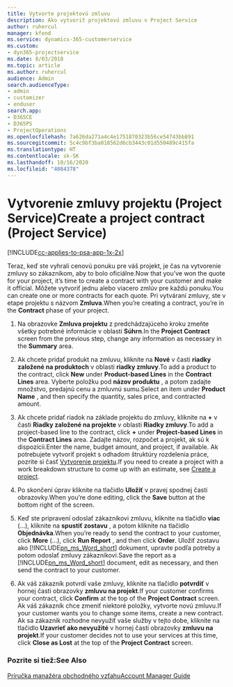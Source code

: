 ```yaml
---
title: Vytvorte projektovú zmluvu
description: Ako vytvoriť projektovú zmluvu v Project Service
author: ruhercul
manager: kfend
ms.service: dynamics-365-customerservice
ms.custom:
- dyn365-projectservice
ms.date: 8/03/2018
ms.topic: article
ms.author: ruhercul
audience: Admin
search.audienceType:
- admin
- customizer
- enduser
search.app:
- D365CE
- D365PS
- ProjectOperations
ms.openlocfilehash: 7a626da271a4c4e1751870323b56ce54743bb891
ms.sourcegitcommit: 5c4c9bf3ba018562d6cb3443c01d550489c415fa
ms.translationtype: HT
ms.contentlocale: sk-SK
ms.lasthandoff: 10/16/2020
ms.locfileid: "4084378"
---
```

# <a name="create-a-project-contract-project-service"></a><span data-ttu-id="39a67-103">Vytvorenie zmluvy projektu (Project Service)</span><span class="sxs-lookup"><span data-stu-id="39a67-103">Create a project contract (Project Service)</span></span>

[!INCLUDE[cc-applies-to-psa-app-1x-2x](../includes/cc-applies-to-psa-app-1x-2x.md)]

<span data-ttu-id="39a67-104">Teraz, keď ste vyhrali cenovú ponuku pre váš projekt, je čas na vytvorenie zmluvy so zákazníkom, aby to bolo oficiálne.</span><span class="sxs-lookup"><span data-stu-id="39a67-104">Now that you’ve won the quote for your project, it’s time to create a contract with your customer and make it official.</span></span> <span data-ttu-id="39a67-105">Môžete vytvoriť jednu alebo viacero zmlúv pre každú ponuku.</span><span class="sxs-lookup"><span data-stu-id="39a67-105">You can create one or more contracts for each quote.</span></span> <span data-ttu-id="39a67-106">Pri vytváraní zmluvy, ste v etape projektu s názvom **Zmluva**.</span><span class="sxs-lookup"><span data-stu-id="39a67-106">When you’re creating a contract, you’re in the **Contract** phase of your project.</span></span>  
  
1. <span data-ttu-id="39a67-107">Na obrazovke **Zmluva projektu** z predchádzajúceho kroku zmeňte všetky potrebné informácie v oblasti **Súhrn**.</span><span class="sxs-lookup"><span data-stu-id="39a67-107">In the **Project Contract** screen from the previous step, change any information as necessary in the **Summary** area.</span></span>  
  
2. <span data-ttu-id="39a67-108">Ak chcete pridať produkt na zmluvu, kliknite na **Nové** v časti **riadky založené na produktoch** v oblasti **riadky zmluvy**.</span><span class="sxs-lookup"><span data-stu-id="39a67-108">To add a product to the contract, click **New** under **Product-based Lines** in the **Contract Lines** area.</span></span> <span data-ttu-id="39a67-109">Vyberte položku pod **názov produktu** , a potom zadajte množstvo, predajnú cenu a zmluvnú sumu.</span><span class="sxs-lookup"><span data-stu-id="39a67-109">Select an item under **Product Name** , and then specify the quantity, sales price, and contracted amount.</span></span>  
  
3. <span data-ttu-id="39a67-110">Ak chcete pridať riadok na základe projektu do zmluvy, kliknite na **+** v časti **Riadky založené na projekte** v oblasti **Riadky zmluvy**.</span><span class="sxs-lookup"><span data-stu-id="39a67-110">To add a project-based line to the contract, click **+** under **Project-based Lines** in the **Contract Lines** area.</span></span> <span data-ttu-id="39a67-111">Zadajte názov, rozpočet a projekt, ak sú k dispozícii.</span><span class="sxs-lookup"><span data-stu-id="39a67-111">Enter the name, budget amount, and project, if available.</span></span> <span data-ttu-id="39a67-112">Ak potrebujete vytvoriť projekt s odhadom štruktúry rozdelenia práce, pozrite si časť [Vytvorenie projektu](../psa/create-project.md).</span><span class="sxs-lookup"><span data-stu-id="39a67-112">If you need to create a project with a work breakdown structure to come up with an estimate, see [Create a project](../psa/create-project.md).</span></span>  
  
4. <span data-ttu-id="39a67-113">Po skončení úprav kliknite na tlačidlo **Uložiť** v pravej spodnej časti obrazovky.</span><span class="sxs-lookup"><span data-stu-id="39a67-113">When you’re done editing, click the **Save** button at the bottom right of the screen.</span></span>  
  
5. <span data-ttu-id="39a67-114">Keď ste pripravení odoslať zákazníkovi zmluvu, kliknite na tlačidlo **viac** (...), kliknite na **spustiť zostavu** , a potom kliknite na tlačidlo **Objednávka**.</span><span class="sxs-lookup"><span data-stu-id="39a67-114">When you’re ready to send the contract to your customer, click **More** (…), click **Run Report** , and then click **Order**.</span></span> <span data-ttu-id="39a67-115">Uložiť zostavu ako [!INCLUDE[pn_ms_Word_short](../includes/pn-ms-word-short.md)] dokument, upravte podľa potreby a potom odoslať zmluvy zákazníkovi.</span><span class="sxs-lookup"><span data-stu-id="39a67-115">Save the report as a [!INCLUDE[pn_ms_Word_short](../includes/pn-ms-word-short.md)] document, edit as necessary, and then send the contract to your customer.</span></span>  
  
6. <span data-ttu-id="39a67-116">Ak váš zákazník potvrdí vaše zmluvy, kliknite na tlačidlo **potvrdiť** v hornej časti obrazovky **zmluvu na projekt**.</span><span class="sxs-lookup"><span data-stu-id="39a67-116">If your customer confirms your contract, click **Confirm** at the top of the **Project Contract** screen.</span></span> <span data-ttu-id="39a67-117">Ak váš zákazník chce zmeniť niektoré položky, vytvorte novú zmluvu.</span><span class="sxs-lookup"><span data-stu-id="39a67-117">If your customer wants you to change some items, create a new contract.</span></span> <span data-ttu-id="39a67-118">Ak sa zákazník rozhodne nevyužiť vaše služby v tejto dobe, kliknite na tlačidlo **Uzavrieť ako nevyužité** v hornej časti obrazovky **zmluvu na projekt**.</span><span class="sxs-lookup"><span data-stu-id="39a67-118">If your customer decides not to use your services at this time, click **Close as Lost** at the top of the **Project Contract** screen.</span></span>  
  
### <a name="see-also"></a><span data-ttu-id="39a67-119">Pozrite si tiež:</span><span class="sxs-lookup"><span data-stu-id="39a67-119">See Also</span></span>  
 [<span data-ttu-id="39a67-120">Príručka manažéra obchodného vzťahu</span><span class="sxs-lookup"><span data-stu-id="39a67-120">Account Manager Guide</span></span>](../psa/account-manager-guide.md)
